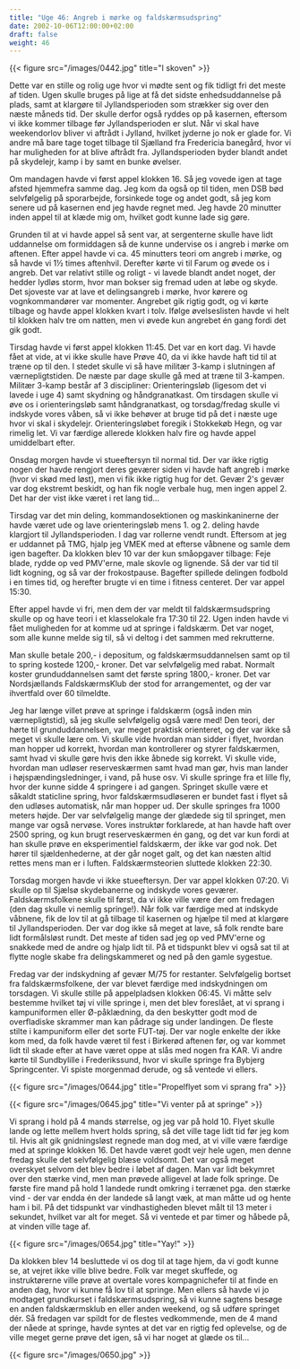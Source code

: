 ```yaml
---
title: "Uge 46: Angreb i mørke og faldskærmsudspring"
date: 2002-10-06T12:00:00+02:00
draft: false
weight: 46
---
```


{{< figure src="/images/0442.jpg" title="I skoven" >}}

Dette var en stille og rolig uge hvor vi mødte sent og fik tidligt fri det meste af tiden. Ugen skulle bruges på lige at få det sidste enhedsuddannelse på plads, samt at klargøre til Jyllandsperioden som strækker sig over den næste måneds tid. Der skulle derfor også ryddes op på kasernen, eftersom vi ikke kommer tilbage før Jyllandsperioden er slut. Når vi skal have weekendorlov bliver vi aftrådt i Jylland, hvilket jyderne jo nok er glade for. Vi andre må bare tage toget tilbage til Sjælland fra Fredericia banegård, hvor vi har muligheden for at blive aftrådt fra. Jyllandsperioden byder blandt andet på skydelejr, kamp i by samt en bunke øvelser.

Om mandagen havde vi først appel klokken 16. Så jeg vovede igen at tage afsted hjemmefra samme dag. Jeg kom da også op til tiden, men DSB bød selvfølgelig på sporarbejde, forsinkede toge og andet godt, så jeg kom senere ud på kasernen end jeg havde regnet med. Jeg havde 20 minutter inden appel til at klæde mig om, hvilket godt kunne lade sig gøre.

Grunden til at vi havde appel så sent var, at sergenterne skulle have lidt uddannelse om formiddagen så de kunne undervise os i angreb i mørke om aftenen. Efter appel havde vi ca. 45 minutters teori om angreb i mørke, og så havde vi 1½ times aftenhvil. Derefter kørte vi til Farum og øvede os i angreb. Det var relativt stille og roligt - vi lavede blandt andet noget, der hedder lydløs storm, hvor man bokser sig fremad uden at løbe og skyde. Det sjoveste var at lave et delingsangreb i mørke, hvor kørere og vognkommandører var momenter. Angrebet gik rigtig godt, og vi kørte tilbage og havde appel klokken kvart i tolv. Ifølge øvelseslisten havde vi helt til klokken halv tre om natten, men vi øvede kun angrebet én gang fordi det gik godt.

Tirsdag havde vi først appel klokken 11:45. Det var en kort dag. Vi havde fået at vide, at vi ikke skulle have Prøve 40, da vi ikke havde haft tid til at træne op til den. I stedet skulle vi så have militær 3-kamp i slutningen af værnepligtstiden. De næste par dage skulle gå med at træne til 3-kampen. Militær 3-kamp består af 3 discipliner: Orienteringsløb (ligesom det vi lavede i uge 4) samt skydning og håndgranatkast. Om tirsdagen skulle vi øve os i orienteringsløb samt håndgranatkast, og torsdag/fredag skulle vi indskyde vores våben, så vi ikke behøver at bruge tid på det i næste uge hvor vi skal i skydelejr.
Orienteringsløbet foregik i Stokkekøb Hegn, og var rimelig let. Vi var færdige allerede klokken halv fire og havde appel umiddelbart efter.

Onsdag morgen havde vi stueeftersyn til normal tid. Der var ikke rigtig nogen der havde rengjort deres geværer siden vi havde haft angreb i mørke (hvor vi skød med løst), men vi fik ikke rigtig hug for det. Gevær 2's gevær var dog ekstremt beskidt, og han fik nogle verbale hug, men ingen appel 2. Det har der vist ikke været i ret lang tid...

Tirsdag var det min deling, kommandosektionen og maskinkaninerne der havde været ude og lave orienteringsløb mens 1. og 2. deling havde klargjort til Jyllandsperioden. I dag var rollerne vendt rundt. Eftersom at jeg er uddannet på TMG, hjalp jeg VMEK med at efterse våbnene og samle dem igen bagefter. Da klokken blev 10 var der kun småopgaver tilbage: Feje blade, rydde op ved PMV'erne, male skovle og lignende. Så der var tid til lidt kogning, og så var der frokostpause. Bagefter spillede delingen fodbold i en times tid, og herefter brugte vi en time i fitness centeret. Der var appel 15:30.

Efter appel havde vi fri, men dem der var meldt til faldskærmsudspring skulle op og have teori i et klasselokale fra 17:30 til 22. Ugen inden havde vi fået muligheden for at komme ud at springe i faldskærm. Det var noget, som alle kunne melde sig til, så vi deltog i det sammen med rekrutterne.

Man skulle betale 200,- i depositum, og faldskærmsuddannelsen samt op til to spring kostede 1200,- kroner. Det var selvfølgelig med rabat. Normalt koster grunduddannelsen samt det første spring 1800,- kroner. Det var Nordsjællands FaldskærmsKlub der stod for arrangementet, og der var ihvertfald over 60 tilmeldte.

Jeg har længe villet prøve at springe i faldskærm (også inden min værnepligtstid), så jeg skulle selvfølgelig også være med! Den teori, der hørte til grunduddannelsen, var meget praktisk orienteret, og der var ikke så meget vi skulle lære om. Vi skulle vide hvordan man sidder i flyet, hvordan man hopper ud korrekt, hvordan man kontrollerer og styrer faldskærmen, samt hvad vi skulle gøre hvis den ikke åbnede sig korrekt. Vi skulle vide, hvordan man udløser reserveskærmen samt hvad man gør, hvis man lander i højspændingsledninger, i vand, på huse osv. Vi skulle springe fra et lille fly, hvor der kunne sidde 4 springere i ad gangen. Springet skulle være et såkaldt staticline spring, hvor faldskærmsudløseren er bundet fast i flyet så den udløses automatisk, når man hopper ud. Der skulle springes fra 1000 meters højde. Der var selvfølgelig mange der glædede sig til springet, men mange var også nervøse. Vores instruktør forklarede, at han havde haft over 2500 spring, og kun brugt reserveskærmen én gang, og det var kun fordi at han skulle prøve en eksperimentiel faldskærm, der ikke var god nok. Det hører til sjældenhederne, at der går noget galt, og det kan næsten altid rettes mens man er i luften. Faldskærmsteorien sluttede klokken 22:30.

Torsdag morgen havde vi ikke stueeftersyn. Der var appel klokken 07:20. Vi skulle op til Sjælsø skydebanerne og indskyde vores geværer. Faldskærmsfolkene skulle til først, da vi ikke ville være der om fredagen (den dag skulle vi nemlig springe!). Når folk var færdige med at indskyde våbnene, fik de lov til at gå tilbage til kasernen og hjælpe til med at klargøre til Jyllandsperioden. Der var dog ikke så meget at lave, så folk rendte bare lidt formålsløst rundt. Det meste af tiden sad jeg op ved PMV'erne og snakkede med de andre og hjalp lidt til. På et tidspunkt blev vi også sat til at flytte nogle skabe fra delingskammeret og ned på den gamle sygestue.

Fredag var der indskydning af gevær M/75 for restanter. Selvfølgelig bortset fra faldskærmsfolkene, der var blevet færdige med indskydningen om torsdagen. Vi skulle stille på appelpladsen klokken 06:45. Vi måtte selv bestemme hvilket tøj vi ville springe i, men det blev foreslået, at vi sprang i kampuniformen eller Ø-påklædning, da den beskytter godt mod de overfladiske skrammer man kan pådrage sig under landingen. De fleste stilte i kampuniform eller det sorte FUT-tøj. Der var nogle enkelte der ikke kom med, da folk havde været til fest i Birkerød aftenen før, og var kommet lidt til skade efter at have været oppe at slås med nogen fra KAR. Vi andre kørte til Sundbylille i Frederikssund, hvor vi skulle springe fra Bybjerg Springcenter. Vi spiste morgenmad derude, og så ventede vi ellers.

{{< figure src="/images/0644.jpg" title="Propelflyet som vi sprang fra" >}}

{{< figure src="/images/0645.jpg" title="Vi venter på at springe" >}}

Vi sprang i hold på 4 mands størrelse, og jeg var på hold 10. Flyet skulle lande og lette mellem hvert holds spring, så det ville tage lidt tid før jeg kom til. Hvis alt gik gnidningsløst regnede man dog med, at vi ville være færdige med at springe klokken 16. Det havde været godt vejr hele ugen, men denne fredag skulle det selvfølgelig blæse voldsomt. Det var også meget overskyet selvom det blev bedre i løbet af dagen. Man var lidt bekymret over den stærke vind, men man prøvede alligevel at lade folk springe. De første fire mand på hold 1 landede rundt omkring i terrænet pga. den stærke vind - der var endda én der landede så langt væk, at man måtte ud og hente ham i bil. På det tidspunkt var vindhastigheden blevet målt til 13 meter i sekundet, hvilket var alt for meget. Så vi ventede et par timer og håbede på, at vinden ville tage af.

{{< figure src="/images/0654.jpg" title="Yay!" >}}

Da klokken blev 14 besluttede vi os dog til at tage hjem, da vi godt kunne se, at vejret ikke ville blive bedre. Folk var meget skuffede, og instruktørerne ville prøve at overtale vores kompagnichefer til at finde en anden dag, hvor vi kunne få lov til at springe. Men ellers så havde vi jo modtaget grundkurset i faldskærmsudspring, så vi kunne sagtens besøge en anden faldskærmsklub en eller anden weekend, og så udføre springet dér. Så fredagen var spildt for de flestes vedkommende, men de 4 mand der nåede at springe, havde syntes at det var en rigtig fed oplevelse, og de ville meget gerne prøve det igen, så vi har noget at glæde os til...

{{< figure src="/images/0650.jpg" >}}
